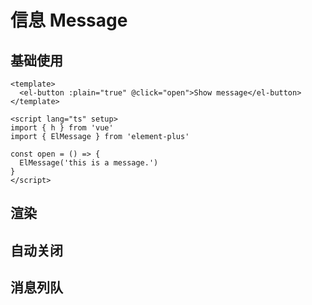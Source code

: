 # 信息 Message

## 基础使用

<demo src="./demos/basic.vue" />

```vue
<template>
  <el-button :plain="true" @click="open">Show message</el-button>
</template>

<script lang="ts" setup>
import { h } from 'vue'
import { ElMessage } from 'element-plus'

const open = () => {
  ElMessage('this is a message.')
}
</script>
```

## 渲染

## 自动关闭

## 消息列队
